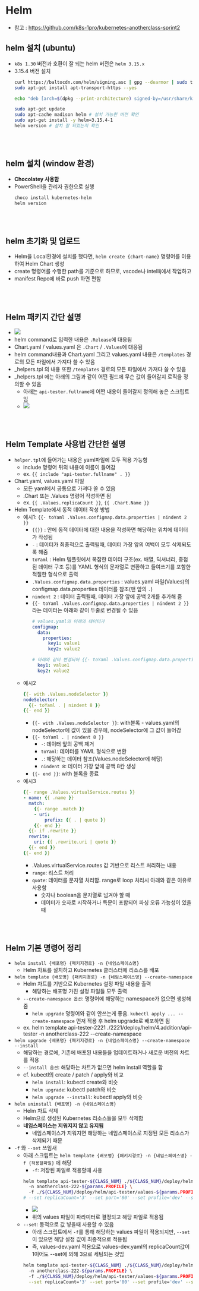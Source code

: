# Helm
* 참고 : https://github.com/k8s-1pro/kubernetes-anotherclass-sprint2

## helm 설치 (ubuntu)
* `k8s 1.30` 버전과 호환이 잘 되는 helm 버전은 `helm 3.15.x`
* 3.15.4 버전 설치
  ```sh
  curl https://baltocdn.com/helm/signing.asc | gpg --dearmor | sudo tee /usr/share/keyrings/helm.gpg > /dev/null
  sudo apt-get install apt-transport-https --yes

  echo "deb [arch=$(dpkg --print-architecture) signed-by=/usr/share/keyrings/helm.gpg] https://baltocdn.com/helm/stable/debian/ all main" | sudo tee /etc/apt/sources.list.d/helm-stable-debian.list

  sudo apt-get update
  sudo apt-cache madison helm # 설치 가능한 버전 확인
  sudo apt-get install -y helm=3.15.4-1
  helm version # 설치 잘 되었는지 확인
  ```

<br><br>

## helm 설치 (window 환경)
* **Chocolatey 사용함**
* PowerShell을 관리자 권한으로 실행
  ```sh
  choco install kubernetes-helm
  helm version
  ```

<br><br>

## helm 초기화 및 업로드
* Helm을 Local환경에 설치를 했다면, `helm create {chart-name}` 명령어를 이용하여 Helm Chart 생성
* create 명령어를 수행한 path를 기준으로 하므로, vscode나 intellij에서 작업하고
* manifest Repo에 바로 push 하면 편함

<br><br>

## Helm 패키지 간단 설명
* ![](2025-02-04-16-55-28.png)
* helm command로 입력한 내용은 `.Release`에 대응됨
* Chart.yaml / values.yaml 은 `.Chart` / `.Values`에 대응됨
* helm command내용과 Chart.yaml 그리고 values.yaml 내용은 `/templates` 경로의 모든 파일에서 가져다 쓸 수 있음
* _helpers.tpl 의 내용 또한 `/templates` 경로의 모든 파일에서 가져다 쓸 수 있음
* _helpers.tpl 에는 아래의 그림과 같이 어떤 필드에 무슨 값이 들어갈지 로직을 정의할 수 있음
  * 아래는 `api-tester.fullname`에 어떤 내용이 들어갈지 정의해 놓은 스크립트임
  * ![](2025-03-31-01-42-01.png)

<br><br>

## Helm Template 사용법 간단한 설명
* `helper.tpl`에 들어가는 내용은 yaml파일에 모두 적용 가능함
  * include 명령어 뒤의 내용에 이름이 들어감
  * ex. `{{ include "api-tester.fullname" . }}`
* Chart.yaml, values.yaml 파일
  * 모든 yaml에서 공통으로 가져다 쓸 수 있음
  * .Chart 또는 .Values 명령어 작성하면 됨
  * ex. `{{ .Values.replicaCount }}`, `{{ .Chart.Name }}`
* Helm Template에서 동적 데이터 작성 방법
  * 예시1: `{{- toYaml .Values.configmap.data.properties | nindent 2 }}`
    * `{{}}` : 안에 동적 데이터에 대한 내용을 작성하면 해당하는 위치에 데이터가 작성됨
    * `-` : 데이터가 최종적으로 출력될때, 데이터 가장 앞의 여백이 모두 삭제되도록 해줌
    * `toYaml` : Helm 템플릿에서 복잡한 데이터 구조(ex. 배열, 딕셔너리, 중첩된 데이터 구조 등)를 YAML 형식의 문자열로 변환하고 들여쓰기를 포함한 적절한 형식으로 출력
    * `.Values.configmap.data.properties` : values.yaml 파일(Values)의 configmap.data.properties 데이터를 참조(맨 앞의 `.`)
    * `nindent 2` : 데이터 출력될때, 데이터 가장 앞에 공백 2개를 추가해 줌
    * `{{- toYaml .Values.configmap.data.properties | nindent 2 }}`라는 데이터는 아래와 같이 두줄로 변경될 수 있음
      ```yaml
      # values.yaml의 아래의 데이터가
      configmap:
        data:
          properties:
            key1: value1
            key2: value2
      ```
      ```yaml
      # 아래와 같이 변경되어 {{- toYaml .Values.configmap.data.properties | nindent 2 }} 위치에 추가됨, 공백 2칸 확인
        key1: value1
        key2: value2
      ```
  * 예시2
    ```yaml
    {{- with .Values.nodeSelector }}
    nodeSelector:
      {{- toYaml . | nindent 8 }}
    {{- end }}
    ```
    * `{{- with .Values.nodeSelector }}`: with블록 - values.yaml의 nodeSelector에 값이 있을 경우에, nodeSelector에 그 값이 들어감
    * `{{- toYaml . | nindent 8 }}`
      * `-`: 데이터 앞의 공백 제거
      * `toYaml`: 데이터를 YAML 형식으로 변환
      * `.`: 해당하는 데이터 참조(Values.nodeSelector에 해당)
      * `nindent 8`: 데이터 가장 앞에 공백 8칸 생성
    * `{{- end }}`: with 블록을 종료
  * 예시3
    ```yaml
    {{- range .Values.virtualService.routes }}
    - name: {{ .name }}
      match:
        {{- range .match }}
        - uri:
            prefix: {{ . | quote }}
        {{- end }}
      {{- if .rewrite }}
      rewrite:
        uri: {{ .rewrite.uri | quote }}
      {{- end }}
    {{- end }}
    ```
    * .Values.virtualService.routes 값 기반으로 리스트 처리하는 내용
    * `range`: 리스트 처리
    * `quote`: 데이터를 문자열 처리함. range로 loop 처리시 아래와 같은 이유로 사용함
      * 숫자나 boolean을 문자열로 넘겨야 할 때
      * 데이터가 숫자로 시작하거나 특문이 포함되어 파싱 오류 가능성이 있을 때

<br><br>

## Helm 기본 명령어 정리
* `helm install {배포명} {패키지경로} -n {네임스페이스명}`
  * Helm 차트를 설치하고 Kubernetes 클러스터에 리소스를 배포
* `helm template {배포명} {패키지경로} -n {네임스페이스명} --create-namespace`
  * Helm 차트를 기반으로 Kubernetes 설정 파일 내용을 출력
    * 해당하는 배포명 가진 설정 파일들 모두 출력
  * `--create-namespace 옵션`: 명령어에 해당하는 namespace가 없으면 생성해 줌
    * `helm upgrade` 명령어와 같이 안쓰는게 좋음. `kubectl apply ... --create-namespace` 먼저 적용 후 helm upgrade로 배포하면 됨
  * ex. helm template api-tester-2221 ./2221/deploy/helm/4.addition/api-tester -n anotherclass-222 --create-namespace
* `helm upgrade {배포명} {패키지경로} -n {네임스페이스명} --create-namespace --install`
  * 해당하는 경로에, 기존에 배포된 내용들을 업데이트하거나 새로운 버전의 차트를 적용
  * `--install 옵션`: 해당하는 차트가 없으면 helm install 역할을 함
  * cf. kubectl의 create / patch / apply와 비교
    * `helm install`: kubectl create와 비슷
    * `helm upgrade`: kubectl patch와 비슷
    * `helm upgrade --install`: kubectl apply와 비슷
* `helm uninstall {배포명} -n {네임스페이스명}`
  * Helm 차트 삭제
  * Helm으로 생성된 Kubernetes 리소스들을 모두 삭제함
  * **네임스페이스는 지워지지 않고 유지됨**
    * 네임스페이스가 지워지면 해당하는 네임스페이스로 지정된 모든 리소스가 삭제되기 때문
* `-f` 와 `--set` 쓰임새
  * 아래 스크립트는 `helm template {배포명} {패키지경로} -n {네임스페이스명} -f {적용할파일}` 에 해당
    * `-f`: 저장된 파일로 적용할때 사용
    ```sh
    helm template api-tester-${CLASS_NUM} ./${CLASS_NUM}/deploy/helm/api-tester \   
      -n anotherclass-222-${params.PROFILE} \ 
      -f ./${CLASS_NUM}/deploy/helm/api-tester/values-${params.PROFILE}.yaml
    # --set replicaCount='3' --set port='80' --set profile='dev' --set nodeport='32223'
    ```
    * ![](2025-04-01-01-55-00.png)
    * 위의 values 파일이 파라미터로 결정되고 해당 파일로 적용됨
  * `--set`: 동적으로 값 넣을때 사용할 수 있음
    * 아래 스크립트에서 `-f`를 통해 해당하는 values 파일이 적용되지만, `--set`이 있으면 해당 설정 값이 최종적으로 적용됨
    * 즉, values-dev.yaml 적용으로 values-dev.yaml의 replicaCount값이 1이어도 --set에 의해 3으로 세팅되는 것임
    ```sh
    helm template api-tester-${CLASS_NUM} ./${CLASS_NUM}/deploy/helm/api-tester \   
      -n anotherclass-222-${params.PROFILE} \ 
      -f ./${CLASS_NUM}/deploy/helm/api-tester/values-${params.PROFILE}.yaml \
      --set replicaCount='3' --set port='80' --set profile='dev' --set nodeport='32223'
    ```